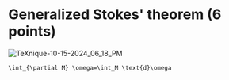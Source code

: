 # Generalized Stokes' theorem (6 points)
![TeXnique-10-15-2024_06_18_PM](https://github.com/user-attachments/assets/940acdc0-fb22-44c9-9087-fdb12ddfff7c)
```
\int_{\partial M} \omega=\int_M \text{d}\omega
```
